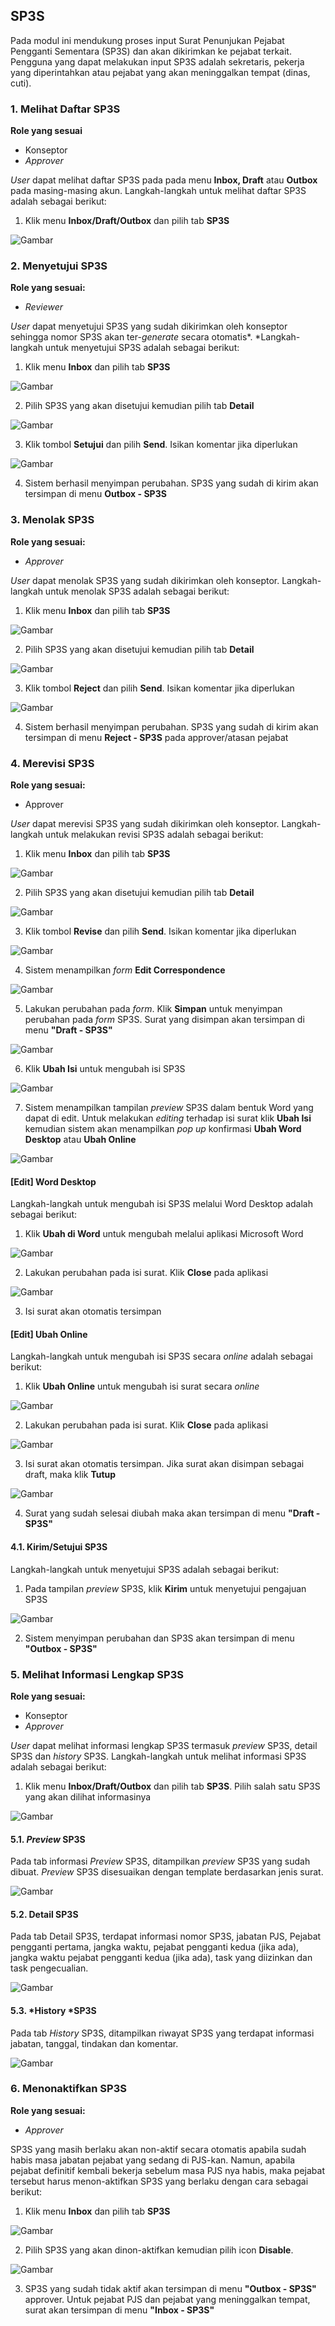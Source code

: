 ## SP3S

Pada modul ini mendukung proses input Surat Penunjukan Pejabat Pengganti Sementara (SP3S) dan akan dikirimkan ke pejabat terkait. Pengguna yang dapat melakukan input SP3S adalah sekretaris, pekerja yang diperintahkan atau pejabat yang akan meninggalkan tempat (dinas, cuti). 





### 1. Melihat Daftar SP3S

**Role yang sesuai**

- Konseptor
- *Approver*

*User* dapat melihat daftar SP3S pada pada menu **Inbox, Draft** atau **Outbox** pada masing-masing akun. Langkah-langkah untuk melihat daftar SP3S adalah sebagai berikut:

1. Klik menu **Inbox/Draft/Outbox** dan pilih tab **SP3S**

![Gambar](images/SP3S-for0.png "image*tooltip")





### 2. Menyetujui SP3S

**Role yang sesuai:**

- *Reviewer*

*User* dapat menyetujui SP3S yang sudah dikirimkan oleh konseptor sehingga nomor SP3S akan ter-*generate* secara otomatis*. *Langkah-langkah untuk menyetujui SP3S adalah sebagai berikut:

1. Klik menu **Inbox** dan pilih tab **SP3S**

![Gambar](images/SP3S-for1.png "image*tooltip")

2. Pilih SP3S yang akan disetujui kemudian pilih tab **Detail**

![Gambar](images/SP3S-for2.png "image*tooltip")

3. Klik tombol **Setujui** dan pilih **Send**. Isikan komentar jika diperlukan

![Gambar](images/SP3S-for3.png "image*tooltip")

4. Sistem berhasil menyimpan perubahan. SP3S yang sudah di kirim akan tersimpan di menu **Outbox - SP3S**





### 3. Menolak SP3S

**Role yang sesuai:**

- *Approver*

*User* dapat menolak SP3S yang sudah dikirimkan oleh konseptor. Langkah-langkah untuk menolak SP3S adalah sebagai berikut:

1. Klik menu **Inbox** dan pilih tab **SP3S**

![Gambar](images/SP3S-for4.png "image*tooltip")

2. Pilih SP3S yang akan disetujui kemudian pilih tab **Detail**

![Gambar](images/SP3S-for5.png "image*tooltip")

3. Klik tombol **Reject** dan pilih **Send**. Isikan komentar jika diperlukan

![Gambar](images/SP3S-for6.png "image*tooltip")

4. Sistem berhasil menyimpan perubahan. SP3S yang sudah di kirim akan tersimpan di menu **Reject - SP3S** pada approver/atasan pejabat





### 4. Merevisi SP3S

**Role yang sesuai:**

- Approver

*User* dapat merevisi SP3S yang sudah dikirimkan oleh konseptor. Langkah-langkah untuk melakukan revisi SP3S adalah sebagai berikut:

1. Klik menu **Inbox** dan pilih tab **SP3S**

![Gambar](images/SP3S-for7.png "image*tooltip")

2. Pilih SP3S yang akan disetujui kemudian pilih tab **Detail**

![Gambar](images/SP3S-for8.png "image*tooltip")

3. Klik tombol **Revise** dan pilih **Send**. Isikan komentar jika diperlukan

![Gambar](images/SP3S-for9.png "image*tooltip")

4. Sistem menampilkan *form* **Edit Correspondence**

![Gambar](images/SP3S-for10.png "image*tooltip")

5. Lakukan perubahan pada *form*. Klik **Simpan** untuk menyimpan perubahan pada *form* SP3S. Surat yang disimpan akan tersimpan di menu **&quot;Draft - SP3S&quot;**

![Gambar](images/SP3S-for11.png "image*tooltip")

6. Klik **Ubah Isi** untuk mengubah isi SP3S

![Gambar](images/SP3S-for12.png "image*tooltip")

7. Sistem menampilkan tampilan *preview* SP3S dalam bentuk Word yang dapat di edit. Untuk melakukan *editing* terhadap isi surat klik **Ubah Isi** kemudian sistem akan menampilkan *pop up* konfirmasi **Ubah Word Desktop** atau **Ubah Online**

![Gambar](images/SP3S-for13.png "image*tooltip")

#### [Edit] Word Desktop

Langkah-langkah untuk mengubah isi SP3S melalui Word Desktop adalah sebagai berikut:

1. Klik **Ubah di Word** untuk mengubah melalui aplikasi Microsoft Word

![Gambar](images/SP3S-for14.png "image*tooltip")

2. Lakukan perubahan pada isi surat. Klik **Close** pada aplikasi 

![Gambar](images/SP3S-for15.png "image*tooltip")

3.  Isi surat akan otomatis tersimpan

#### [Edit] Ubah Online

Langkah-langkah untuk mengubah isi SP3S secara *online* adalah sebagai berikut:

1. Klik **Ubah Online** untuk mengubah isi surat secara *online*

![Gambar](images/SP3S-for16.png "image*tooltip")

2. Lakukan perubahan pada isi surat. Klik **Close** pada aplikasi 

![Gambar](images/SP3S-for17.png "image*tooltip")

3. Isi surat akan otomatis tersimpan. Jika surat akan disimpan sebagai draft, maka klik **Tutup**

![Gambar](images/SP3S-for18.png "image*tooltip")

4. Surat yang sudah selesai diubah maka akan tersimpan di menu **&quot;Draft - SP3S&quot;**
   
#### 4.1. Kirim/Setujui SP3S

Langkah-langkah untuk menyetujui SP3S adalah sebagai berikut:

1. Pada tampilan *preview* SP3S, klik **Kirim** untuk menyetujui pengajuan SP3S 

![Gambar](images/SP3S-for19.png "image*tooltip")

2. Sistem menyimpan perubahan dan SP3S akan tersimpan di menu **&quot;Outbox - SP3S&quot;**





### 5. Melihat Informasi Lengkap SP3S

**Role yang sesuai:**

- Konseptor
- *Approver*

*User* dapat melihat informasi lengkap SP3S termasuk *preview* SP3S, detail SP3S dan *history* SP3S. Langkah-langkah untuk melihat informasi SP3S adalah sebagai berikut:

1. Klik menu **Inbox/Draft/Outbox** dan pilih tab **SP3S**. Pilih salah satu SP3S yang akan dilihat informasinya

![Gambar](images/SP3S-for20.png "image*tooltip")

#### 5.1. *Preview* SP3S

Pada tab informasi *Preview* SP3S, ditampilkan *preview* SP3S yang sudah dibuat. *Preview* SP3S disesuaikan dengan template berdasarkan jenis surat.

![Gambar](images/SP3S-for21.png "image*tooltip")

#### 5.2. Detail SP3S

Pada tab Detail SP3S, terdapat informasi nomor SP3S, jabatan PJS, Pejabat pengganti pertama, jangka waktu, pejabat pengganti kedua (jika ada), jangka waktu pejabat pengganti kedua (jika ada), task yang diizinkan dan task pengecualian.

![Gambar](images/SP3S-for22.png "image*tooltip")

#### 5.3. *History *SP3S

Pada tab *History* SP3S, ditampilkan riwayat SP3S yang terdapat informasi jabatan, tanggal, tindakan dan komentar.

![Gambar](images/SP3S-for23.png "image*tooltip")





### 6. Menonaktifkan SP3S

**Role yang sesuai:**

- *Approver*

SP3S yang masih berlaku akan non-aktif secara otomatis apabila sudah habis masa jabatan pejabat yang sedang di PJS-kan.  Namun, apabila pejabat definitif kembali bekerja sebelum masa PJS nya habis, maka pejabat tersebut harus menon-aktifkan SP3S yang berlaku dengan cara sebagai berikut:

1. Klik menu **Inbox** dan pilih tab **SP3S**

![Gambar](images/SP3S-for24.png "image*tooltip")

2. Pilih SP3S yang akan dinon-aktifkan kemudian pilih icon **Disable**. 

![Gambar](images/SP3S-for25.png "image*tooltip")

3. SP3S yang sudah tidak aktif akan tersimpan di menu **&quot;Outbox - SP3S&quot;** approver. Untuk pejabat PJS dan pejabat yang meninggalkan tempat, surat akan tersimpan di menu **&quot;Inbox - SP3S&quot;**